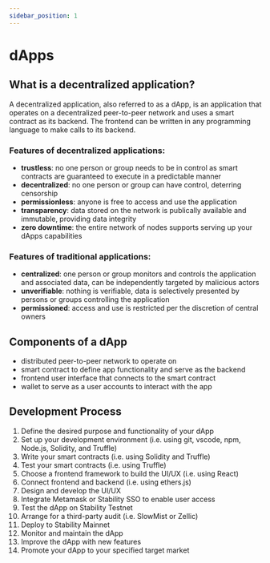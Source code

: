 ```yaml
---
sidebar_position: 1
---
```

# dApps  
## What is a decentralized application?
A decentralized application, also referred to as a dApp, is an application that operates on a decentralized peer-to-peer network and uses a smart contract as its backend. The frontend can be written in any programming language to make calls to its backend.

### Features of decentralized applications:
- **trustless**: no one person or group needs to be in control as smart contracts are guaranteed to execute in a predictable manner 
- **decentralized**: no one person or group can have control, deterring censorship
- **permissionless**: anyone is free to access and use the application
- **transparency**: data stored on the network is publically available and immutable, providing data integrity
- **zero downtime**: the entire network of nodes supports serving up your dApps capabilities

### Features of traditional applications:
- **centralized**: one person or group monitors and controls the application and associated data, can be independently targeted by malicious actors
- **unverifiable**: nothing is verifiable, data is selectively presented by persons or groups controlling the application
- **permissioned**: access and use is restricted per the discretion of central owners


## Components of a dApp
- distributed peer-to-peer network to operate on
- smart contract to define app functionality and serve as the backend
- frontend user interface that connects to the smart contract
- wallet to serve as a user accounts to interact with the app

## Development Process
1. Define the desired purpose and functionality of your dApp  
2. Set up your development environment (i.e. using git, vscode, npm, Node.js, Solidity, and Truffle)  
3. Write your smart contracts (i.e. using Solidity and Truffle)  
4. Test your smart contracts (i.e. using Truffle)  
5. Choose a frontend framework to build the UI/UX (i.e. using React)  
6. Connect frontend and backend (i.e. using ethers.js)  
7. Design and develop the UI/UX  
8. Integrate Metamask or Stability SSO to enable user access  
9. Test the dApp on Stability Testnet  
10. Arrange for a third-party audit (i.e. SlowMist or Zellic)  
11. Deploy to Stability Mainnet
12. Monitor and maintain the dApp 
13. Improve the dApp with new features
14. Promote your dApp to your specified target market
